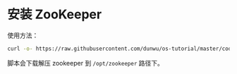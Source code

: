 # 安装 ZooKeeper

使用方法：

```sh
curl -o- https://raw.githubusercontent.com/dunwu/os-tutorial/master/codes/linux/ops/soft/zookeeper/install-zookeeper.sh | bash
```

脚本会下载解压 zookeeper 到 `/opt/zookeeper` 路径下。
